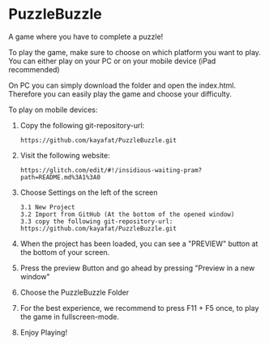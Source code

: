 # PuzzleBuzzle
A game where you have to complete a puzzle!

To play the game, make sure to choose on which platform you want to play.
You can either play on your PC or on your mobile device (iPad recommended)

On PC you can simply download the folder and open the index.html. Therefore you can easily play the game and choose your difficulty.

To play on mobile devices:   
	
 1. Copy the following git-repository-url:
 
		https://github.com/kayafat/PuzzleBuzzle.git
  
 2. Visit the following website:

		https://glitch.com/edit/#!/insidious-waiting-pram?path=README.md%3A1%3A0
  
 3. Choose Settings on the left of the screen
    
		3.1 New Project
		3.2 Import from GitHub (At the bottom of the opened window)
		3.3 copy the following git-repository-url: https://github.com/kayafat/PuzzleBuzzle.git
  
  5. When the project has been loaded, you can see a "PREVIEW" button at the bottom of your screen.
     
  6. Press the preview Button and go ahead by pressing "Preview in a new window"
     
  7. Choose the PuzzleBuzzle Folder
  
  8. For the best experience, we recommend to press F11 + F5 once, to play the game in fullscreen-mode.
  
  9. Enjoy Playing!
